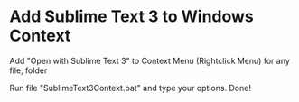 # Add Sublime Text 3 to Windows Context
Add "Open with Sublime Text 3" to Context Menu (Rightclick Menu) for any file, folder

Run file "SublimeText3Context.bat" and type your options.
Done!
